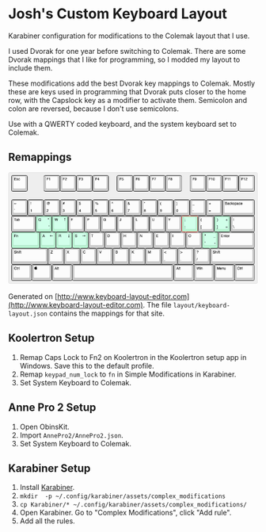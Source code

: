 # Josh's Custom Keyboard Layout

Karabiner configuration for modifications to the Colemak layout that I use.

I used Dvorak for one year before switching to Colemak. There are some Dvorak mappings that I like for programming, so I modded my layout to include them.

These modifications add the best Dvorak key mappings to Colemak. Mostly these are keys used in programming that Dvorak puts closer to the home row, with the Capslock key as a modifier to activate them. Semicolon and colon are reversed, because I don't use semicolons.

Use with a QWERTY coded keyboard, and the system keyboard set to Colemak.

## Remappings

![](layout/keyboard-layout.png)

Generated on [http://www.keyboard-layout-editor.com](http://www.keyboard-layout-editor.com). The file `layout/keyboard-layout.json` contains the mappings for that site.

## Koolertron Setup

1. Remap Caps Lock to Fn2 on Koolertron in the Koolertron setup app in Windows. Save this to the default profile.
2. Remap `keypad_num_lock` to `fn` in Simple Modifications in Karabiner.
3. Set System Keyboard to Colemak.

## Anne Pro 2 Setup

1. Open ObinsKit.
2. Import `AnnePro2/AnnePro2.json`.
3. Set System Keyboard to Colemak.
  
## Karabiner Setup

1. Install [Karabiner](https://pqrs.org/osx/karabiner/index.html).
2. `mkdir  -p ~/.config/karabiner/assets/complex_modifications`
3. `cp Karabiner/* ~/.config/karabiner/assets/complex_modifications/`
4. Open Karabiner. Go to "Complex Modifications", click "Add rule".
5. Add all the rules.


